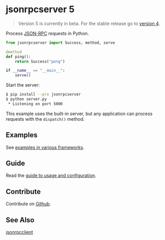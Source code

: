# jsonrpcserver 5

> Version 5 is currently in beta. For the stable release go to [version
> 4](https://jsonrpcserver.com/en/stable/).

Process [JSON-RPC](http://www.jsonrpc.org/) requests in Python.

```python
from jsonrpcserver import Success, method, serve

@method
def ping():
    return Success("pong")

if __name__ == "__main__":
    serve()
```

Start the server:

```sh
$ pip install --pre jsonrpcserver
$ python server.py
 * Listening on port 5000
```

This example uses the built-in server, but any application can process
requests with the `dispatch()` method.

## Examples

See [examples in various frameworks](examples.html).

## Guide

Read the [guide to usage and configuration](api.html).

## Contribute

Contribute on [Github](https://github.com/bcb/jsonrpcserver).

## See Also

[jsonrpcclient](https://jsonrpcclient.readthedocs.io/)

